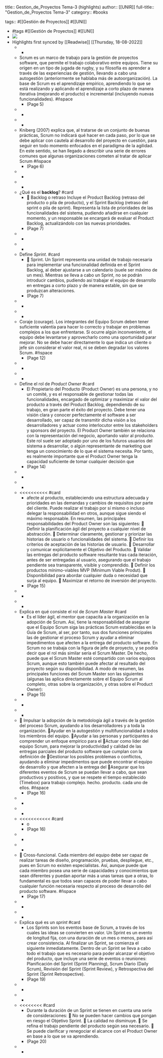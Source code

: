 title:: Gestion_de_Proyectos Tema-3 (highlights)
author:: [[UNIR]]
full-title:: "Gestion_de_Proyectos Tema-3"
category:: #books

tags:: #[[Gestión de Proyectos]] #[[UNI]]

- #tags #[[Gestión de Proyectos]] #[[UNI]]
- ![](https://readwise-assets.s3.amazonaws.com/media/uploaded_book_covers/profile_22942/1b378a82-75ea-492f-9c7c-b72a832e87fc.jpg)
- Highlights first synced by [[Readwise]] [[Thursday, 18-08-2022]]
	- -
	- Scrum es un marco de trabajo para la gestión de proyectos  software,  que  permite  el  trabajo  colaborativo  entre  equipos.  Tiene  su origen  en  un  tipo  de  jugada  de  rugby,  y  su  filosofía  es  aprender  a  través  de  las experiencias de gestión, llevando a cabo una autogestión (anteriormente se hablaba más de autoorganización). La base de Scrum es el aprendizaje empírico, aprendiendo lo que se está realizando y aplicando el aprendizaje a corto plazo de manera iterativa (mejorando  el  producto)  e  incremental  (incluyendo  nuevas  funcionalidades). #ñspace
		- (Page 5)
	- -
	- -
	- Kniberg (2007) explica que, al tratarse de un conjunto de buenas prácticas, Scrum no indicará qué hacer en cada paso, por lo que se debe aplicar con cautela al desarrollo del proyecto en cuestión, para seguir en todo momento enfocados en el paradigma de  la  agilidad.  En  este  sentido,  se  han  llegado  a  describir  una  serie  de  errores comunes que algunas organizaciones cometen al tratar de aplicar Scrum #ñspace
		- (Page 6)
	- -
	- -
	- ¿Qué es el **backlog**? #card
		-   Backlog  o  retraso  Incluye  el  Product  Backlog  (retraso  del  producto  o  pila  de producto), y el Sprint Backlog (retraso del sprint o pila de sprint). Representa la lista  de  prioridades  de  las  funcionalidades  del  sistema,  pudiendo  añadirse  en cualquier momento, y un responsable se encargará de evaluar el Product Backlog, actualizándolo con las nuevas prioridades.
		- (Page 7)
	- -
	- -
	- Define *Sprint*. #card
		-   Sprint. Un Sprint representa una unidad de trabajo necesaria para implementar una funcionalidad definida en el Sprint Backlog, al deber ajustarse a un calendario (suele ser máximo de un mes). Mientras se lleva a cabo un Sprint, no se podrán introducir cambios, pudiendo así trabajar el equipo de desarrollo en entregas a corto plazo y de manera estable, sin que se produzcan alteraciones.
		- (Page 7)
	- -
	- -
	- Coraje  (courage).  Los  integrantes  del  Equipo  Scrum  deben  tener  suficiente valentía  para  hacer  lo  correcto  y  trabajar  en  problemas  complejos  a  los  que enfrentarse.  Si  ocurre  algún inconveniente,  el  equipo  debe levantarse  y aprovecharlo  como  una  oportunidad  parar  mejorar.  No  se  debe  hacer directamente lo que indica un cliente o jefe sin considerar el valor real, ni se deben degradar los valores Scrum. #ñspace
		- (Page 12)
	- -
	- -
	- Define el rol de *Product Owner* #card
		- El Propietario del Producto (Product Owner) es una persona, y no un comité, y es el responsable  de  gestionar  todas  las  funcionalidades,  encargado  de  optimizar  y maximizar  el  valor  del  producto  a  través  del  Product  Backlog,  dependiendo  de  su trabajo, en gran parte el éxito del proyecto. Debe tener una visión clara y conocer perfectamente el software a ser desarrollado, ser capaz de transmitir dicha visión a los desarrolladores y actuar como interlocutor entre los stakeholders y sponsors del proyecto. El Product Owner también se relaciona con la representación del negocio, aportando  valor  al  producto.  Este  rol  suele  ser  adoptado  por  uno  de  los  futuros usuarios del sistema a desarrollar, o algún representante de marketing que tenga un conocimiento de lo que el sistema necesita. Por tanto, es realmente importante que el  Product  Owner  tenga  la  capacidad  suficiente  de  tomar  cualquier  decisión  que
		- (Page 14)
	- -
	- -
	- <<<<<<<<<< #card
		- afecte  al  producto,  estableciendo  una  estructura  adecuada  y  prioridades  en  las demandas y cambios de requisitos por parte del cliente. Puede realizar el trabajo por sí  mismo  o  incluso  delegar  la  responsabilidad  en  otros,  aunque  sigue  siendo  el máximo  responsable.  En  resumen,  las  principales  responsabilidades  del  Product Owner son las siguientes:   Definir la planificación ágil del proyecto a cualquier nivel de abstracción.   Determinar  claramente,  gestionar  y  priorizar las  historias  de  usuario  o funcionalidades del sistema.   Definir los criterios de aceptación de las historias de usuario.   Desarrollar y comunicar explícitamente el Objetivo del Producto.   Validar las entregas del producto software resultante tras cada iteración, antes de  ser  entregadas  al  usuario,  asegurando  que  el  trabajo  pendiente  sea transparente, visible y comprendido.   Definir los productos mínimo-viables MVP (Minimum Viable Produt).   Disponibilidad para abordar cualquier duda o necesidad que surja al equipo.   Maximizar el retorno de inversión del proyecto.
		- (Page 15)
	- -
	- -
	- Explica en qué consiste el rol de *Scrum Master* #card
		- Es el líder ágil, el mentor que capacita a la organización en la adopción de Scrum. Así, tiene  la  responsabilidad de  asegurar  que  el  Equipo  Scrum  siga  las prácticas  Scrum establecidas en la Guía de Scrum, al ser, por tanto, sus dos funciones principales las de gestionar el proceso Scrum y ayudar a eliminar impedimentos que afecten a la entrega  del  producto  software.  En  Scrum  no  se  trabaja  con  la  figura  de  jefe  de proyecto, y se podría decir que el rol más similar sería el Scrum Master. De hecho, puede que el Scrum Master esté compartido con varios equipos Scrum, aunque esto también puede afectar al resultado del proyecto según su disponibilidad. A modo de resumen, las principales funciones del Scrum Master son las siguientes (algunas las aplica directamente sobre el Equipo Scrum al completo, otras sobre la organización, y otras sobre el Product Owner):
		- (Page 15)
	- -
	- -
	-  Impulsar  la  adopción  de  la  metodología  ágil a  través  de  la  gestión del proceso Scrum, ayudando a los desarrolladores y a toda la organización. Ayudar en la autogestión y multifuncionalidad a todos los miembros del equipo. Ayudar a las personas y participantes a comprender un enfoque empírico para el Actuar como líder del equipo Scrum, para mejorar la productividad y calidad de las  entregas  parciales del  producto  software  que  cumplan  con  la  definición  de Gestionar los posibles problemas o conflictos, ayudando a eliminar impedimentos que  puede  encontrar  el  equipo  de  desarrollo  y  que  afecten  a  la  entrega  del Asegurar que los diferentes eventos de Scrum se puedan llevar a cabo, que sean productivos y positivos, y que se respete el tiempo establecido  (Timebox) para trabajo complejo. hecho. producto. cada uno de ellos. #ñspace
		- (Page 16)
	- -
	- -
	- <<<<<<<<<<< #card
		- o
		- (Page 16)
	- -
	- -
	-   Cross-funcional. Cada miembro del equipo debe ser capaz de realizar tareas de diseño,  programación,  pruebas,  despliegue,  etc.,  pues  en  Scrum  no  existen especialistas.  Así,  aunque  puede  que  cada  miembro  posea  una  serie  de capacidades y conocimientos que sean diferentes y puedan aportar más a unas tareas que a otras, lo fundamental es que todos sean capaces de poder llevar a cabo cualquier función necesaria respecto al proceso de desarrollo del producto software. #ñspace
		- (Page 17)
	- -
	- -
	- Explica qué es un *sprint* #card
		- Los  Sprints  son  los  eventos  base  de  Scrum,  a  través  de  los  cuales  las  ideas  se convierten en valor. Un Sprint es un evento de longitud fija, con una duración de un mes  o  menos,  para  así  crear  consistencia.  Al  finalizar  un  Sprint,  se  comienza  el siguiente inmediatamente. Dentro de un Sprint se lleva a cabo todo el trabajo que es necesario  para  poder  alcanzar  el  objetivo  del  producto,  que  incluye  una  serie  de eventos  o  reuniones:  Planificación  del  Sprint  (Sprint  Planning), Scrum  Diario  (Daily Scrum),  Revisión  del  Sprint  (Sprint  Review),  y  Retrospectiva  del  Sprint  (Sprint Retrospective).
		- (Page 19)
	- -
	- -
	- <<<<<<<< #card
		- Durante la duración de un Sprint se tienen en cuenta una serie de consideraciones:   No se pueden hacer cambios que pongan en riesgo el Objetivo Sprint.   La calidad no disminuye.   Se refina el trabajo pendiente del producto según sea necesario.   Se puede clarificar y renegociar el alcance con el Product Owner en base a lo que se va aprendiendo.
		- (Page 20)
	- -